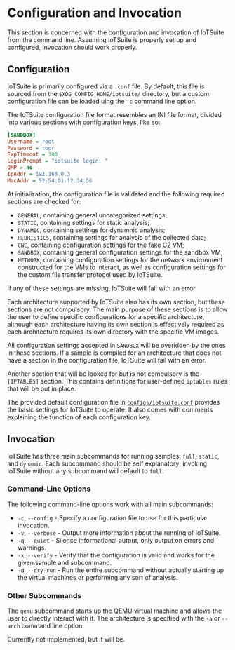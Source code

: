 # Configuration and Invocation

This section is concerned with the configuration and invocation of IoTSuite from the command line. Assuming IoTSuite is properly set up and configured, invocation should work properly.

## Configuration

IoTSuite is primarily configured via a `.conf` file. By default, this file is sourced from the `$XDG_CONFIG_HOME/iotsuite/` directory, but a custom configuration file can be loaded uing the `-c` command line option.

The IoTSuite configuration file format resembles an INI file format, divided into various sections with configuration keys, like so:

```ini
[SANDBOX]
Username = root
Password = toor
ExpTimeout = 300
LoginPrompt = "iotsuite login: "
QMP = no
IpAddr = 192.168.0.3
MacAddr = 52:54:01:12:34:56
```

At initialization, the configuration file is validated and the following required sections are checked for:

- `GENERAL`, containing general uncategorized settings;
- `STATIC`, containing settings for static analysis;
- `DYNAMIC`, containing settings for dynamnic analysis;
- `HEURISTICS`, containing settings for analysis of the collected data;
- `CNC`, containing configuration settings for the fake
C2 VM;
- `SANDBOX`, containing general configuration settings for the
sandbox VM;
- `NETWORK`, containing configuration settings for the network
environment constructed for the VMs to interact, as well as
configuration settings for the custom file transfer protocol
used by IoTSuite.

If any of these settings are missing, IoTSuite will fail with an error.

Each architecture supported by IoTSuite also has its own section, but these sections are not compulsory. The main purpose of these sections is to allow the user to define specific configurations for a specific architecture, although each architecture having its own section is effectively required as each architecture requires its own directory with the specific VM images.

All configuration settings accepted in `SANDBOX` will be overidden by the ones in these sections. If a sample is compiled for an architecture that does not have a section in the configuration file, IoTSuite will fail with an error.

Another section that will be looked for but is not compulsory is the `[IPTABLES]` section. This contains definitions for user-defined `iptables` rules that will be put in place.

The provided default configuration file in [`configs/iotsuite.conf`](../configs/iotsuite.conf) provides the basic settings for IoTSuite to operate. It also comes with comments explaining the function of each configuration key.

## Invocation

IoTSuite has three main subcommands for running samples: `full`, `static`, and `dynamic`. Each subcommand should be self explanatory; invoking IoTSuite without any subcommand will default to `full`.

### Command-Line Options

The following command-line options work with all main subcommands:

- `-c`, `--config` - Specify a configuration file to use for this particular invocation.
- `-v`, `--verbose` - Output more information about the running of IoTSuite.
- `-q`, `--quiet` - Silence informational output, only output on errors and warnings.
- `-x`, `--verify` - Verify that the configuration is valid and works for the given sample and subcommand.
- `-d`, `--dry-run` - Run the entire subcommand without actually starting up the virtual machines or performing any sort of analysis.

### Other Subcommands

The `qemu` subcommand starts up the QEMU virtual machine and allows the user to directly interact with it. The architecture is specified with the `-a` or `--arch` command line option.

Currently not implemented, but it will be.
